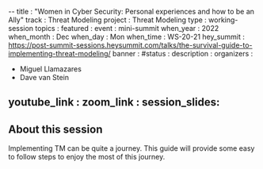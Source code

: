 --
title        : "Women in Cyber Security: Personal experiences and how to be an Ally"
track        : Threat Modeling
project      : Threat Modeling
type         : working-session
topics       : 
featured     :
event        : mini-summit
when_year    : 2022
when_month   : Dec
when_day     : Mon
when_time    : WS-20-21
hey_summit   : https://post-summit-sessions.heysummit.com/talks/the-survival-guide-to-implementing-threat-modeling/
banner       : 
#status      : 
description  :
organizers   :
   - Miguel Llamazares
   - Dave van Stein
    
youtube_link : 
zoom_link    : 
session_slides:
---



## About this session
Implementing TM can be quite a journey. This guide will provide some easy to follow steps to enjoy the most of this journey.
